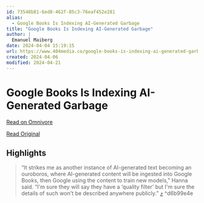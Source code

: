 ```yaml
---
id: 73548b81-6ed8-462f-85c3-76eaf452e281
alias:
  - Google Books Is Indexing AI-Generated Garbage
title: "Google Books Is Indexing AI-Generated Garbage"
author: |
  Emanuel Maiberg
date: 2024-04-04 15:19:15
url: https://www.404media.co/google-books-is-indexing-ai-generated-garbage/
created: 2024-04-06
modified: 2024-04-21
---
```


# Google Books Is Indexing AI-Generated Garbage

[Read on Omnivore](https://omnivore.app/me/https-www-404-media-co-google-books-is-indexing-ai-generated-gar-18ea97a5ede)

[Read Original](https://www.404media.co/google-books-is-indexing-ai-generated-garbage/)

## Highlights

> “It strikes me as another instance of AI-generated text becoming an ouroboros, where AI-generated content will be ingested into Google Books, then Google using the content to train new models,” Hanna said. “I'm sure they will say they have a ‘quality filter’ but I'm sure the details of such won't be described anywhere publicly.” [⤴️](https://omnivore.app/me/https-www-404-media-co-google-books-is-indexing-ai-generated-gar-18ea97a5ede#d6b99e4e-a3f3-4d36-80fc-4c952554c3d4)  ^d6b99e4e

